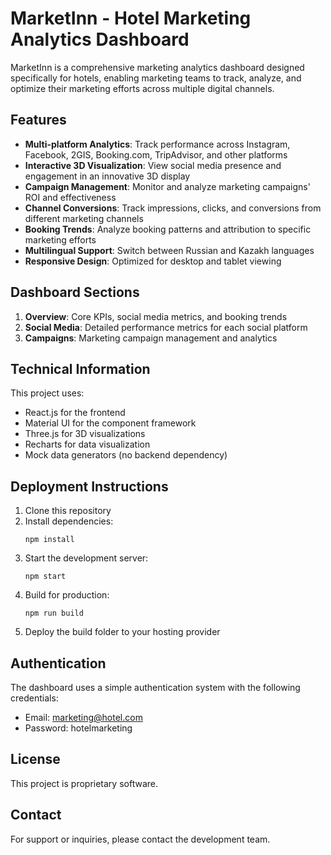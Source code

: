 # MarketInn - Hotel Marketing Analytics Dashboard

MarketInn is a comprehensive marketing analytics dashboard designed specifically for hotels, enabling marketing teams to track, analyze, and optimize their marketing efforts across multiple digital channels.

## Features

- **Multi-platform Analytics**: Track performance across Instagram, Facebook, 2GIS, Booking.com, TripAdvisor, and other platforms
- **Interactive 3D Visualization**: View social media presence and engagement in an innovative 3D display
- **Campaign Management**: Monitor and analyze marketing campaigns' ROI and effectiveness
- **Channel Conversions**: Track impressions, clicks, and conversions from different marketing channels
- **Booking Trends**: Analyze booking patterns and attribution to specific marketing efforts
- **Multilingual Support**: Switch between Russian and Kazakh languages
- **Responsive Design**: Optimized for desktop and tablet viewing

## Dashboard Sections

1. **Overview**: Core KPIs, social media metrics, and booking trends
2. **Social Media**: Detailed performance metrics for each social platform
3. **Campaigns**: Marketing campaign management and analytics

## Technical Information

This project uses:
- React.js for the frontend
- Material UI for the component framework
- Three.js for 3D visualizations
- Recharts for data visualization
- Mock data generators (no backend dependency)

## Deployment Instructions

1. Clone this repository
2. Install dependencies:
   ```
   npm install
   ```
3. Start the development server:
   ```
   npm start
   ```
4. Build for production:
   ```
   npm run build
   ```
5. Deploy the build folder to your hosting provider

## Authentication

The dashboard uses a simple authentication system with the following credentials:
- Email: marketing@hotel.com
- Password: hotelmarketing

## License

This project is proprietary software.

## Contact

For support or inquiries, please contact the development team. 